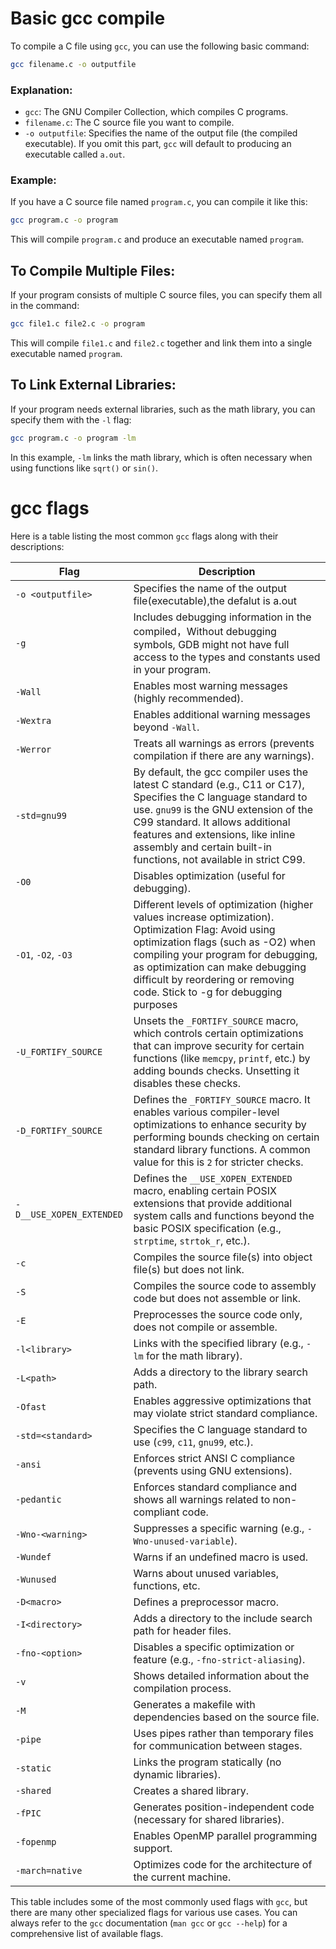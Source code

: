 # Basic gcc compile

To compile a C file using `gcc`, you can use the following basic command:

```bash
gcc filename.c -o outputfile
```

### Explanation:
- `gcc`: The GNU Compiler Collection, which compiles C programs.
- `filename.c`: The C source file you want to compile.
- `-o outputfile`: Specifies the name of the output file (the compiled executable). If you omit this part, `gcc` will default to producing an executable called `a.out`.

### Example:
If you have a C source file named `program.c`, you can compile it like this:

```bash
gcc program.c -o program
```

This will compile `program.c` and produce an executable named `program`.

## To Compile Multiple Files:
If your program consists of multiple C source files, you can specify them all in the command:

```bash
gcc file1.c file2.c -o program
```

This will compile `file1.c` and `file2.c` together and link them into a single executable named `program`.

## To Link External Libraries:
If your program needs external libraries, such as the math library, you can specify them with the `-l` flag:

```bash
gcc program.c -o program -lm
```
In this example, `-lm` links the math library, which is often necessary when using functions like `sqrt()` or `sin()`.



# gcc flags

Here is a table listing the most common `gcc` flags along with their descriptions:

| **Flag**                | **Description**                                                                 |
|-------------------------|---------------------------------------------------------------------------------|
| `-o <outputfile>`        | Specifies the name of the output file(executable),the defalut is a.out         |
| `-g`                     | Includes debugging information in the compiled，Without debugging symbols, GDB might not have full access to the types and constants used in your program.|
| `-Wall`                  | Enables most warning messages (highly recommended).                           |
| `-Wextra`                | Enables additional warning messages beyond `-Wall`.                           |
| `-Werror`                | Treats all warnings as errors (prevents compilation if there are any warnings).|
| `-std=gnu99`                | By default, the gcc compiler uses the latest C standard (e.g., C11 or C17), Specifies the C language standard to use. `gnu99` is the GNU extension of the C99 standard. It allows additional features and extensions, like inline assembly and certain built-in functions, not available in strict C99. |
| `-O0`                    | Disables optimization (useful for debugging).                                 |
| `-O1`, `-O2`, `-O3`      | Different levels of optimization (higher values increase optimization).       Optimization Flag: Avoid using optimization flags (such as -O2) when compiling your program for debugging, as optimization can make debugging difficult by reordering or removing code. Stick to -g for debugging purposes      |
| `-U_FORTIFY_SOURCE`         | Unsets the `_FORTIFY_SOURCE` macro, which controls certain optimizations that can improve security for certain functions (like `memcpy`, `printf`, etc.) by adding bounds checks. Unsetting it disables these checks. |
| `-D_FORTIFY_SOURCE`         | Defines the `_FORTIFY_SOURCE` macro. It enables various compiler-level optimizations to enhance security by performing bounds checking on certain standard library functions. A common value for this is `2` for stricter checks. |
| `-D__USE_XOPEN_EXTENDED`    | Defines the `__USE_XOPEN_EXTENDED` macro, enabling certain POSIX extensions that provide additional system calls and functions beyond the basic POSIX specification (e.g., `strptime`, `strtok_r`, etc.). |
| `-c`                     | Compiles the source file(s) into object file(s) but does not link.             |
| `-S`                     | Compiles the source code to assembly code but does not assemble or link.       |
| `-E`                     | Preprocesses the source code only, does not compile or assemble.               |
| `-l<library>`            | Links with the specified library (e.g., `-lm` for the math library).           |
| `-L<path>`               | Adds a directory to the library search path.                                   |
| `-Ofast`                 | Enables aggressive optimizations that may violate strict standard compliance.  |
| `-std=<standard>`        | Specifies the C language standard to use (`c99`, `c11`, `gnu99`, etc.).       |
| `-ansi`                  | Enforces strict ANSI C compliance (prevents using GNU extensions).            |
| `-pedantic`              | Enforces standard compliance and shows all warnings related to non-compliant code. |
| `-Wno-<warning>`         | Suppresses a specific warning (e.g., `-Wno-unused-variable`).                |
| `-Wundef`                | Warns if an undefined macro is used.                                           |
| `-Wunused`               | Warns about unused variables, functions, etc.                                 |
| `-D<macro>`              | Defines a preprocessor macro.                                                 |
| `-I<directory>`          | Adds a directory to the include search path for header files.                 |
| `-fno-<option>`          | Disables a specific optimization or feature (e.g., `-fno-strict-aliasing`).   |
| `-v`                     | Shows detailed information about the compilation process.                     |
| `-M`                     | Generates a makefile with dependencies based on the source file.               |
| `-pipe`                  | Uses pipes rather than temporary files for communication between stages.      |
| `-static`                | Links the program statically (no dynamic libraries).                          |
| `-shared`                | Creates a shared library.                                                     |
| `-fPIC`                  | Generates position-independent code (necessary for shared libraries).         |
| `-fopenmp`               | Enables OpenMP parallel programming support.                                  |
| `-march=native`          | Optimizes code for the architecture of the current machine.                   |

This table includes some of the most commonly used flags with `gcc`, but there are many other specialized flags for various use cases. You can always refer to the `gcc` documentation (`man gcc` or `gcc --help`) for a comprehensive list of available flags.
